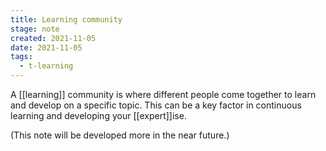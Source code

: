 ```yaml
---
title: Learning community
stage: note
created: 2021-11-05
date: 2021-11-05
tags:
  - t-learning 
---
```


A [[learning]] community is where different people come together to learn and develop on a specific topic. This can be a key factor in continuous learning and developing your [[expert]]ise.

(This note will be developed more in the near future.)